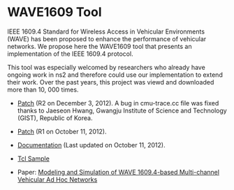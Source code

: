 # WAVE1609 Tool  
IEEE 1609.4 Standard for Wireless Access in Vehicular Environments (WAVE) has been proposed to enhance the performance of vehicular networks. We propose here the WAVE1609 tool that presents an implementation of the IEEE 1609.4 protocol.  

This tool was especially welcomed by researchers who already have ongoing work in ns2 and therefore could use our implementation to extend their work. Over the past years, this project was viewd and downloaded more than 10, 000 times.  

* [Patch](https://github.com/aghand0ur/wave1609-tool/blob/main/WAVE1609_R2.patch) (R2 on December 3, 2012). A bug in cmu-trace.cc file was fixed thanks to Jaeseon Hwang, Gwangju Institute of Science and Technology (GIST), Republic of Korea.  

* [Patch](https://github.com/aghand0ur/wave1609-tool/blob/main/WAVE1609_R1.patch) (R1 on October 11, 2012).  

* [Documentation](https://github.com/aghand0ur/wave1609-tool/blob/main/Documentation.pdf) (Last updated on October 11, 2012).  

* [Tcl Sample](https://github.com/aghand0ur/wave1609-tool/blob/main/Tcl_sample.rar)  

* Paper: [Modeling and Simulation of WAVE 1609.4-based Multi-channel Vehicular Ad Hoc Networks](https://dl.acm.org/doi/10.5555/2263019.2263037)  
